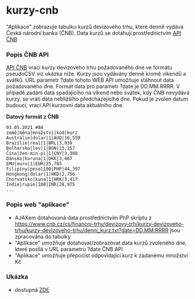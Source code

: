 # kurzy-cnb
"Aplikace" zobrazuje tabulku kurzů devizového trhu, které denně vydává Česká národní banka (ČNB).
Data kurzů se dotahují prostřednictvím [API ČNB](https://www.cnb.cz/cs/casto-kladene-dotazy/Kurzy-devizoveho-trhu-na-www-strankach-CNB/)
### Popis ČNB API
[API ČNB](https://www.cnb.cz/cs/casto-kladene-dotazy/Kurzy-devizoveho-trhu-na-www-strankach-CNB/) vrací kurzy devizového trhu požadovaného dne ve formátu pseudoCSV viz ukázka níže. Kurzy jsou vydávány denně kromě víkendů a svátků. URL parametr ?date tohoto WEB API umožňuje stáhnout data požadovaného dne. Formát data pro parametr ?date je DD.MM.RRRR. V případě zadání data spadajícího na víkend nebo svátek, kdy ČNB nevydává kurzy, se vrátí data nebližšího předcházejícího dne. Pokud je zvolen datum budoucí, vrací API kurzovní data aktuálního dne.

**Datový formát z ČNB**
```
03.05.2021 #84
země|měna|množství|kód|kurz
Austrálie|dolar|1|AUD|16,559
Brazílie|real|1|BRL|3,939
Bulharsko|lev|1|BGN|13,157
Čína|žen-min-pi|1|CNY|3,308
Dánsko|koruna|1|DKK|3,467
EMU|euro|1|EUR|25,785
Filipíny|peso|100|PHP|44,397
Hongkong|dolar|1|HKD|2,756
Chorvatsko|kuna|1|HRK|3,417
Indie|rupie|100|INR|28,975
... 
```
### Popis web "aplikace"
- AJAXem dotahovaná data prostřednictvím PhP skriptu z https://www.cnb.cz/cs/financni-trhy/devizovy-trh/kurzy-devizoveho-trhu/kurzy-devizoveho-trhu/denni_kurz.txt?date=DD.MM.RRRR jsou zpracována do tabulky
- "Aplikace" umožňuje dotahovat/zobrazovat data kurzů zvoleného dne, které posílá v URL parametru ?date ČNB API
- "Aplikace" umožňuje přepočíst odpovídající kurz k zadanému množství Kč

### Ukázka
- dostupná [ZDE](http://studio42.wz.cz/kurzy-cnb/)
